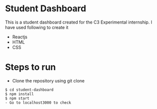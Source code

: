 # Student Dashboard

This is a student dashboard created for the C3 Experimental internship. I have used following to create it

  - Reactjs
  - HTML
  - CSS

# Steps to run

  - Clone the repository using git clone
   ``` cd student-dashboard
   $ cd student-dashboard
   $ npm install 
   $ npm start
  - Go to localhost3000 to check




